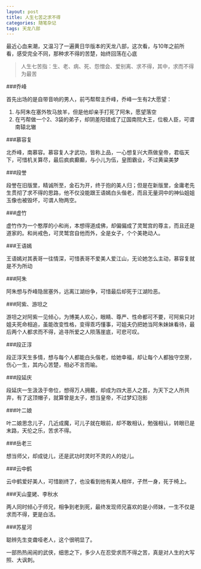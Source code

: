 ```yaml
---
layout: post
title: 人生七苦之求不得
categories: 随笔杂记
tags: 天龙八部
---
```


最近心血来潮，又温习了一遍黄日华版本的天龙八部，这次看，与10年之前所看，感受完全不同，那种求不得的苦楚，始终回荡在心底

>人生七苦指：生、老、病、死、怨憎会、爱别离、求不得，其中，求而不得为最苦

###乔峰

首先出场的是自带音响的男人，前丐帮帮主乔峰，乔峰一生有2大愿望：

1. 与阿朱在塞外牧马放羊，但是他却亲手打死了阿朱，愿望落空
2. 在丐帮做一个2、3袋的弟子，却阴差阳错成了辽国南院大王，位极人臣，可谓南辕北辙

###慕容复

北乔峰，南慕容。慕容复人才武功，皆称上品，一心想复兴大燕做皇帝，君临天下，可惜机关算尽，最后疯疯癫癫，与小儿为伍，皇图霸业，不过黄粱美梦

###段誉

段誉在旧版里，精诚所至，金石为开，终于抱的美人归；但是在新版里，金庸老先生贯彻了求不得的思路，他不仅没能跟王语嫣白头偕老，而且无量洞中的神仙姐姐玉像也被毁坏，可谓人物两空。

###虚竹

虚竹作为一个憨厚的小和尚，本想得道成佛，却偏偏成了灵鹫宫的尊主，而且还是道家的。和尚戒色，可灵鹫宫自他而外，全是女子，个个美艳动人。

###王语嫣

王语嫣对其表哥一往情深，可惜表哥不爱美人爱江山，无论她怎么主动，慕容复就是不为所动

###阿朱

阿朱想与乔峰隐居塞外，远离江湖纷争，可惜最后却死于江湖险恶。

###阿紫、游坦之

游坦之对阿紫一见倾心，为博美人欢心，眼睛、尊严、性命都可不要，可阿紫只对姐夫死命相追，虽能改变性格，变得乖巧懂事，可姐夫仍把她当阿朱妹妹看待，最后两个人都求而不得，追寻所爱之人陨落崖底，可悲可叹。

###段正淳

段正淳天生多情，想与每个人都能白头偕老，给她幸福，却让每个人都独守空房，伤心一生，其内心苦楚，相必不言而喻。

###段延庆

段延庆一生汲汲于帝位，想得万人拥戴，却成为四大恶人之首，为天下之人所共弃，有了这顶帽子，就算曾是太子，想当皇帝，不过梦幻泡影

###叶二娘

叶二娘思念儿子，几近成魔，可儿子就在眼前，却不敢相认，勉强相认，转眼已是末路，天伦之乐，苦求不得。

###岳老三

想当师父，却成徒儿，还是武功时灵时不灵的人的徒儿。

###云中鹤

云中鹤爱好美人，可惜剧终了，也没看到他有美人相伴，孑然一身，死于椅上。

###天山童姥、李秋水

两人同时倾心于师兄，相争到老到死，最终发现师兄喜欢的是小师妹，一生不仅是求而不得，更是白活。

###苏星河

聪辨先生变聋哑老人，这个很明显了。

一部热热闹闹的武侠，细思之下，多少人在忍受求而不得之苦，真是对人生的大写照、大讽刺。

